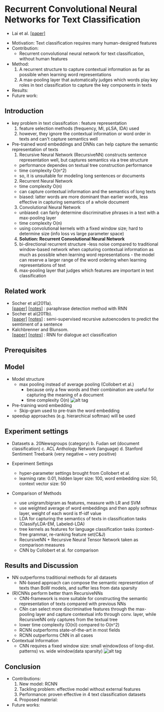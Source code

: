 # Recurrent Convolutional Neural Networks for Text Classification
- Lai et al. [[paper]](http://www.aaai.org/ocs/index.php/AAAI/AAAI15/paper/download/9745/9552) 


* Motivation: Text classification requires many human-designed features
* Contribution: 
  - Recurrent convolutional neural network for text classification, without human features
* Method: 
    1. A recurrent structure to capture contextual information as far as possible
    when learning word representations
    2. A max-pooling layer that automatically judges which words play key roles in text classification to 
    capture the key components in texts
* Results: 
* Future work: 

## Introduction
- key problem in text classifcation : feature representation
  1. feature selection methods (frequency, MI, pLSA, lDA) used
  2. however, they ignore the contextual information or word order in texts and can't capture semantics well
- Pre-trained word embeddings and DNNs can help capture the semantic representation of texts
  1. Recursive Neural Network (RecursiveNN) constructs sentence representation well, but captures semantics via a tree structure
    - performance dependes on textual tree construction performance
    - time complexity O(n^2)
    - so, it is unsuitable for modeling long sentences or documents
  2. Recurrent Neural Network
    - time complexity O(n)
    - can capture contextual information and the semantics of long texts
    - biased: latter words are more dominant than earlier words, less effective in capturing semantics of a whole document
  3. Convolutional Neural Network
    - unbiased: can fairly determine discriminative phrases in a text with a max-pooling layer
    - time complexity O(n)
    - using convolutional kernels with a fixed window size; hard to determine size (info loss vs large parameter space)
  4. **Solution: Recurrent Convolutional Neural Network**
    1. bi-directional recurrent structure
      -less noise compared to traditional window-based network when 
      capturing contextual information as much as possible when learning word representations
      - the model can reserve a larger range of the word ordering when learning representations of text
    2. max-pooling layer that judges which features are important in text classification

## Related work
- Socher et al(2011a).  
[[paper]](https://arxiv.org/pdf/1509.01626v3.pdf) 
[[notes]]() 
: paraphrase detection method with RNN
- Socher et al(2011b).  
[[paper]](https://arxiv.org/pdf/1509.01626v3.pdf) 
[[notes]]() 
: semi-supervised recursive autoencoders to predict the semtiment of a sentence
- Kalchbrenner and Blunsom.  
[[paper]](https://arxiv.org/pdf/1509.01626v3.pdf) 
[[notes]]() 
: RNN for dialogue act classification

## Prerequisites


## Model
- Model structure
  - max pooling instead of average pooling (Collobert et al.)
    - because only a few words and their combination are useful for capturing the meaning of a document
    - time complexity O(n)
![alt tag](https://github.com/mjc92/studies/blob/master/notes/images/RCNN_text_classification_model.JPG)
- Pre-training word embedding
  - Skip-gram used to pre-train the word embedding
- speedup approaches (e.g. hierarchical softmax) will be used

## Experiment settings

- Datasets
  a. 20Newsgroups (category)
  b. Fudan set (document classification)
  c. ACL Anthology Network (language)
  d. Stanford Sentiment Treebank (very negative ~ very positive)

- Experiment Settings
  - hyper-parameter settings brought from Collobert et al.
  - learning rate: 0.01, hidden layer size: 100, word embedding size: 50, context vector size: 50
  
- Comparison of Methods
  - use unigram/bigram as features, measure with LR and SVM
  - use weighted average of word embeddings and then apply softmax layer, weight of each word is tf-idf value
  - LDA for capturing the semantics of texts in classification tasks (ClassifyLDA-EM, Labeled-LDA)
  - tree kernels as features for language classification tasks (context-free grammar, re-ranking feature set(C&J)
  - RecursiveNN + Recursive Neural Tensor Network taken as comparison measures
  - CNN by Collobert et al. for comparison


## Results and Discussion
- NN outperforms traditional methods for all datasets
  - NN-based approach can compose the semantic representation of texts than BoW models, and suffer less from data sparsity
- (R)CNNs perform better tharn RecursiveNNs
  - CNN-framework is more suitable for constructing the semantic representation of texts compared with previous NNs
  - CNn can select more discriminative features through the max-pooling layer and capture contextual info through
    conv. layer, while RecursiveNN only captures from the textual tree
  - lower time complexity (O(n)) compared to O(n^2)
  - RCNN outperforms state-of-the-art in most fields
  - RCNN outperforms CNN in all cases
- Contextual Information
  - CNN requires a fixed window size: small window(loss of long-dist. patterns) vs. wide window(data sparsity)
![alt tag](https://github.com/mjc92/studies/blob/master/notes/images/RCNN_text_classification_result.JPG)
  

## Conclusion
- Contributions:
  1. New model: RCNN
  2. Tackling problem: effective model without external features
  3. Performance: proven effective in 4 text classification datasets
  4. Proposed material:
- Future works:
